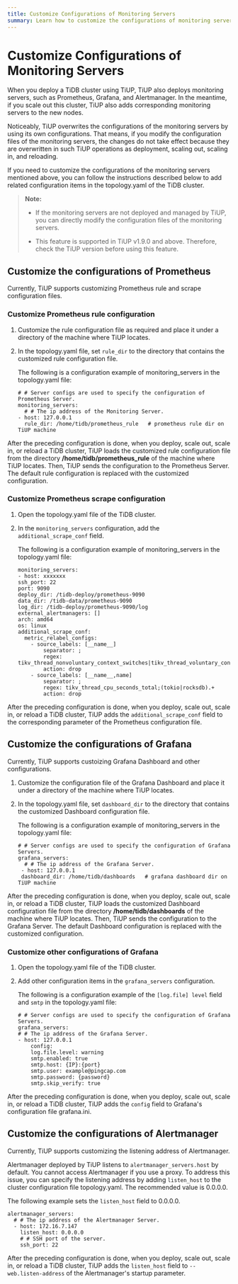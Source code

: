 ```yaml
---
title: Customize Configurations of Monitoring Servers
summary: Learn how to customize the configurations of monitoring servers
---
```


# Customize Configurations of Monitoring Servers

When you deploy a TiDB cluster using TiUP, TiUP also deploys monitoring servers, such as Prometheus, Grafana, and Alertmanager. In the meantime, if you scale out this cluster, TiUP also adds corresponding monitoring servers to the new nodes.

Noticeably, TiUP overwrites the configurations of the monitoring servers by using its own configurations. That means, if you modify the configuration files of the monitoring servers, the changes do not take effect because they are overwritten in such TiUP operations as deployment, scaling out, scaling in, and reloading.

If you need to customize the configurations of the monitoring servers mentioned above, you can follow the instructions described below to add related configuration items in the topology.yaml of the TiDB cluster.

> **Note:**
>
> - If the monitoring servers are not deployed and managed by TiUP, you can directly modify the configuration files of the monitoring servers.
>
> - This feature is supported in TiUP v1.9.0 and above. Therefore, check the TiUP version before using this feature.

## Customize the configurations of Prometheus

Currently, TiUP supports customizing Prometheus rule and scrape configuration files.

### Customize Prometheus rule configuration

1. Customize the rule configuration file as required and place it under a directory of the machine where TiUP locates.

2. In the topology.yaml file, set `rule_dir` to the directory that contains the customized rule configuration file.

    The following is a configuration example of monitoring_servers in the topology.yaml file:

    ```
    # # Server configs are used to specify the configuration of Prometheus Server.
    monitoring_servers:
      # # The ip address of the Monitoring Server.
    - host: 127.0.0.1
      rule_dir: /home/tidb/prometheus_rule   # prometheus rule dir on TiUP machine
    ```

After the preceding configuration is done, when you deploy, scale out, scale in, or reload a TiDB cluster, TiUP loads the customized rule configuration file from the directory **/home/tidb/prometheus_rule** of the machine where TiUP locates. Then, TiUP sends the configuration to the Prometheus Server. The default rule configuration is replaced with the customized configuration.

### Customize Prometheus scrape configuration

1. Open the topology.yaml file of the TiDB cluster.

2. In the `monitoring_servers` configuration, add the `additional_scrape_conf` field.

    The following is a configuration example of monitoring_servers in the topology.yaml file:

    ```
    monitoring_servers:
    - host: xxxxxxx
    ssh_port: 22
    port: 9090
    deploy_dir: /tidb-deploy/prometheus-9090
    data_dir: /tidb-data/prometheus-9090
    log_dir: /tidb-deploy/prometheus-9090/log
    external_alertmanagers: []
    arch: amd64
    os: linux
    additional_scrape_conf:
      metric_relabel_configs:
        - source_labels: [__name__]
            separator: ;
            regex: tikv_thread_nonvoluntary_context_switches|tikv_thread_voluntary_context_switches|tikv_threads_io_bytes_total
            action: drop
        - source_labels: [__name__,name]
            separator: ;
            regex: tikv_thread_cpu_seconds_total;(tokio|rocksdb).+
            action: drop
    ```

After the preceding configuration is done, when you deploy, scale out, scale in, or reload a TiDB cluster, TiUP adds the `additional_scrape_conf` field to the corresponding parameter of the Prometheus configuration file.

## Customize the configurations of Grafana

Currently, TiUP supports custoizing Grafana Dashboard and other configurations.

1. Customize the configuration file of the Grafana Dashboard and place it under a directory of the machine where TiUP locates.

2. In the topology.yaml file, set `dashboard_dir` to the directory that contains the customized Dashboard configuration file.

    The following is a configuration example of monitoring_servers in the topology.yaml file:

    ```
    # # Server configs are used to specify the configuration of Grafana Servers.
    grafana_servers:
      # # The ip address of the Grafana Server.
     - host: 127.0.0.1
     dashboard_dir: /home/tidb/dashboards   # grafana dashboard dir on TiUP machine
    ```

After the preceding configuration is done, when you deploy, scale out, scale in, or reload a TiDB cluster, TiUP loads the customized Dashboard configuration file from the directory **/home/tidb/dashboards** of the machine where TiUP locates. Then, TiUP sends the configuration to the Grafana Server. The default Dashboard configuration is replaced with the customized configuration.

### Customize other configurations of Grafana

1. Open the topology.yaml file of the TiDB cluster.

2. Add other configuration items in the `grafana_servers` configuration.

    The following is a configuration example of the `[log.file] level` field and `smtp` in the topology.yaml file:

    ```
    # # Server configs are used to specify the configuration of Grafana Servers.
    grafana_servers:
    # # The ip address of the Grafana Server.
    - host: 127.0.0.1
        config:
        log.file.level: warning
        smtp.enabled: true
        smtp.host: {IP}:{port}
        smtp.user: example@pingcap.com
        smtp.password: {password}
        smtp.skip_verify: true
    ```

After the preceding configuration is done, when you deploy, scale out, scale in, or reload a TiDB cluster, TiUP adds the `config` field to Grafana's configuration file grafana.ini.

## Customize the configurations of Alertmanager

Currently, TiUP supports customizing the listening address of Alertmanager.

Alertmanager deployed by TiUP listens to `alertmanager_servers.host` by default. You cannot access Alertmanager if you use a proxy. To address this issue, you can specify the listening address by adding `listen_host` to the cluster configuration file topology.yaml. The recommended value is 0.0.0.0.

The following example sets the `listen_host` field to 0.0.0.0.

```
alertmanager_servers:
  # # The ip address of the Alertmanager Server.
  - host: 172.16.7.147
    listen_host: 0.0.0.0
    # # SSH port of the server.
    ssh_port: 22
```

After the preceding configuration is done, when you deploy, scale out, scale in, or reload a TiDB cluster, TiUP adds the `listen_host` field to `--web.listen-address` of the Alertmanager's startup parameter.
   

